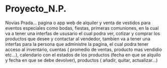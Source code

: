 # Proyecto_N.P.
Novias Prada... pagina o app web de alquiler y venta de vestidos para eventos especiales como bodas, fiestas, primeras comuniones, en la cual va a tener una interfas de ususario el cual podra ver, cotizar y comprar los productos que desee y contactar al vendedor, tambien va a tener una interfas para la persona que administre la pagina, el cual podra tener acceso al inventario, cuentas ( promedio de ventas, producto mas vendidio etc...), calendario con el estados de los productos (fecha en que se alquilo y fecha en que se debe devolver),  productos ( añadir, quitar, actualizar...)


